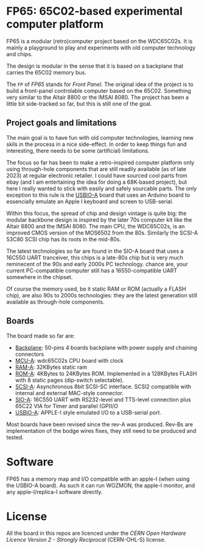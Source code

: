 # FP65: 65C02-based experimental computer platform

FP65 is a modular (retro)computer project based on the WDC65C02s.
It is mainly a playground to play and experiments with old computer technology and chips.

The design is modular in the sense that it is based on a backplane that carries the 65C02 memory bus.

The `FP` of *FP65* stands for *Front Panel*.
The original idea of the project is to build a front-panel controlable computer based on the 65C02.
Something very similar to the Altair 8800 or the IMSAI 8080.
The project has been a little bit side-tracked so far, but this is still one of the goal.

## Project goals and limitations

The main goal is to have fun with old computer technologies, learning new skils in the process in a nice side-effect.
In order to keep things fun and interesting, there needs to be some (artificial) limitations.

The focus so far has been to make a retro-inspired computer platform only using through-hole components that are still readily available (as of late 2023) at regular electronic retailer.
I could have sourced cool parts from ebay (and I am entertaining the idea for doing a 68K-based project), but here I really wanted to stick with easily and safely sourcable parts.
The only exception to this rule is the [USBIO-A](usbio-a/) board that uses an Arduino board to essencially emulate an Apple I keyboard and screen to USB-serial.

Within this focus, the spread of chip and design vintage is quite big: the modular backbone design is inspired by the later 70s computer kit like the Altair 8800 and the IMSAI 8080.
The main CPU, the WDC65C02s, is an improved CMOS version of the MOS6502 from the 80s. Similarly the SCSI-A 53C80 SCSI chip has its roots in the mid-80s.

The latest technologies so far are found in the SIO-A board that uses a 16C550 UART tranceiver, this chips is a late-80s chip but is very much reminecent of the 90s and early 2000s PC technology.
chance are, your current PC-compatible computer still has a 16550-compatible UART somewhere in the chipset.

Of course the memory used, be it static RAM or ROM (actually a FLASH chip), are also 90s to 2000s technologies: they are the latest generation still available as through-hole components.

## Boards

The board made so far are:
 - [Backplane](backplane/): 50-pins 4 boards backplane with power supply and chaining connectors
 - [MCU-A](mcu-a/): wdc65C02s CPU board with clock
 - [RAM-A](ram-a/): 32KBytes static ram
 - [ROM-A](rom-a/): 4KBytes to 24KBytes ROM. Implemented in a 128KBytes FLASH with 8 static pages (dip-switch selectable).
 - [SCSI-A](scsi-a/): Asynchronous 8bit SCSI-SC interface. SCSI2 compatible with internal and external MAC-style connector.
 - [SIO-A](sio-a/): 16C550 UART with RS232-level and TTS-level connection plus 65C22 VIA for Timer and parallel (GP)I/O
 - [USBIO-A](usbio-a/): APPLE-I style emulated I/O to a USB-serial port.

Most boards have been revised since the rev-A was produced.
Rev-Bs are implementation of the bodge wires fixes, they still need to be produced and tested.

# Software

FP65 has a memory map and I/O compatible with an apple-I (when using the USBIO-A board).
As such it can run WOZMON, the apple-I monitor, and any apple-I/replica-I software directly.

# License

All the board in this repos are licenced under the *CERN Open Hardware Licence Version 2 - Strongly Reciprocal* (CERN-OHL-S) license.
